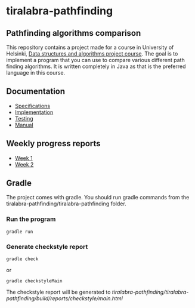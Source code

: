 # tiralabra-pathfinding

## Pathfinding algorithms comparison

This repository contains a project made for a course in University of Helsinki, [Data structures and algorithms project course](https://tiralabra.github.io/2021_p4/en/). The goal is to implement a program that you can use to compare various different path finding algorithms. It is written completely in Java as that is the preferred language in this course.

## Documentation
* [Specifications](https://github.com/Elhefes/tiralabra-pathfinding/blob/main/documentation/specifications.md)
* [Implementation](https://github.com/Elhefes/tiralabra-pathfinding/blob/main/documentation/implementation.md)
* [Testing](https://github.com/Elhefes/tiralabra-pathfinding/blob/main/documentation/testing.md)
* [Manual](https://github.com/Elhefes/tiralabra-pathfinding/blob/main/documentation/user_manual.md)

## Weekly progress reports
* [Week 1](documentation/week_report.md#week-1)
* [Week 2](documentation/week_report.md#week-2)

## Gradle
The project comes with gradle. You should run gradle commands from the tiralabra-pathfinding/tiralabra-pathfinding folder.

### Run the program
```
gradle run
```

### Generate checkstyle report
```
gradle check
```
or 
```
gradle checkstyleMain
```
The checkstyle report will be generated to *tiralabra-pathfinding/tiralabra-pathfinding/build/reports/checkstyle/main.html*
